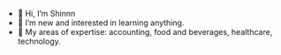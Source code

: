 - 👋 Hi, I’m Shinnn
- 👀 I’m new and interested in learning anything.
- 🌱 My areas of expertise: accounting, food and beverages, healthcare, technology.




<!---
nShinNg/nShinNg is a ✨ special ✨ repository because its `README.md` (this file) appears on your GitHub profile.
You can click the Preview link to take a look at your changes.
--->
